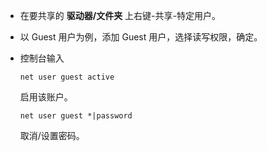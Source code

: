 * 在要共享的 **驱动器/文件夹** 上右键-共享-特定用户。

* 以 Guest 用户为例，添加 Guest 用户，选择读写权限，确定。

* 控制台输入

      net user guest active

  启用该账户。

      net user guest *|password

  取消/设置密码。
